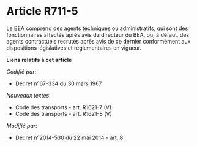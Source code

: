# Article R711-5

Le BEA comprend des agents techniques ou administratifs, qui sont des fonctionnaires affectés après avis du directeur du BEA,
ou, à défaut, des agents contractuels recrutés après avis de ce dernier conformément aux dispositions législatives et
réglementaires en vigueur.

**Liens relatifs à cet article**

_Codifié par_:

  - Décret n°67-334 du 30 mars 1967

_Nouveaux textes_:

  - Code des transports - art. R1621-7 (V)
  - Code des transports - art. R1621-8 (V)

_Modifié par_:

  - Décret n°2014-530 du 22 mai 2014 - art. 8

